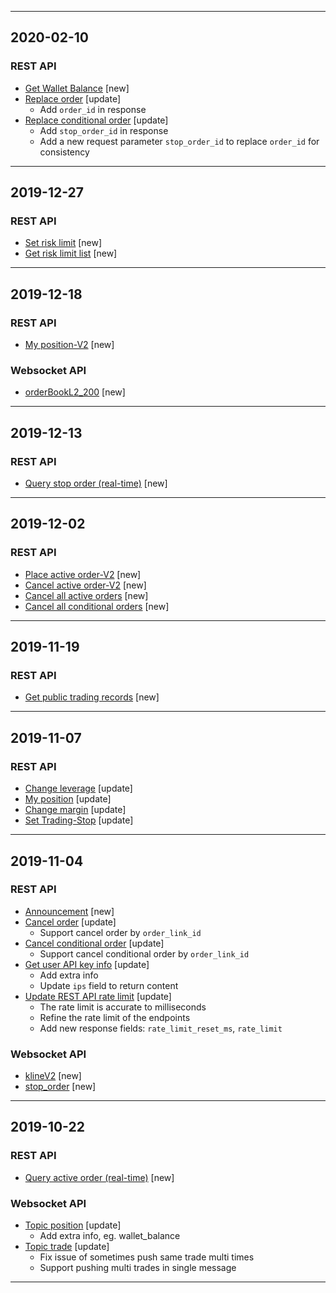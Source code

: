 <hr>

## 2020-02-10

### REST API
- [Get Wallet Balance](./rest_api.md#open-apiwalletbalanceget) [new]
- [Replace order](./rest_api.md#open-apiorderreplacepost) [update]
    - Add `order_id` in response
- [Replace conditional order](./rest_api.md#open-apistop-orderreplacepost) [update]
    - Add `stop_order_id` in response
    - Add a new request parameter `stop_order_id` to replace `order_id` for consistency

<hr>

## 2019-12-27

### REST API
- [Set risk limit](./rest_api.md#wallet-setrisklimit) [new]
- [Get risk limit list](./rest_api.md#wallet-getrisklimit) [new]

<hr>

## 2019-12-18

### REST API
- [My position-V2](./rest_api.md#positionlistv2get) [new]
### Websocket API
- [orderBookL2_200](./websocket.md#orderBook200_v2) [new]

<hr>

## 2019-12-13

### REST API
- [Query stop order (real-time)](./rest_api.md#v2-private-stop-order) [new]

<hr>

## 2019-12-02

### REST API

- [Place active order-V2](./rest_api.md#open-apiordercreatev2post) [new]
- [Cancel active order-V2](./rest_api.md#open-apiordercancelv2post) [new]
- [Cancel all active orders](./rest_api.md#open-apiordercancelallpost) [new]
- [Cancel all conditional orders](./rest_api.md#open-apistop-ordercancelallpost) [new]

<hr>

## 2019-11-19

### REST API

- [Get public trading records](./rest_api.md#trading-records) [new]

<hr>

## 2019-11-07

### REST API

- [Change leverage](./rest_api.md#userleveragesavepost) [update]
- [My position](./rest_api.md#positionlistget) [update]
- [Change margin](./rest_api.md#positionchange-position-marginpost) [update]
- [Set Trading-Stop](./rest_api.md#position-settradingstoppost) [update]

<hr>

## 2019-11-04

### REST API
- [Announcement](./rest_api.md#open-apiannouncement) [new]
- [Cancel order](./rest_api.md#open-apiordercancelpost) [update]
    - Support cancel order by `order_link_id`
- [Cancel conditional order](./rest_api.md#open-apistop-ordercancelpost) [update]
    - Support cancel conditional order by `order_link_id`
- [Get user API key info](./rest_api.md#open-apikeyget) [update]
    - Add extra info
    - Update `ips` field to return content
- [Update REST API rate limit](./rest_api_sign.md#api-request-rate-limits) [update]
	- The rate limit is accurate to milliseconds
	- Refine the rate limit of the endpoints
	- Add new response fields: `rate_limit_reset_ms`, `rate_limit`
### Websocket API
- [klineV2](websocket.md#kline_v2) [new]
- [stop_order](websocket.md#stop-order) [new]
<hr>


## 2019-10-22

### REST API
- [Query active order (real-time)](./rest_api.md#v2-private-order) [new]

### Websocket API
- [Topic position](./websocket.md#position) [update]
    - Add extra info, eg. wallet_balance
- [Topic trade](./websocket.md#trade) [update]
    - Fix issue of sometimes push same trade multi times
    - Support pushing multi trades in single message
<hr>

